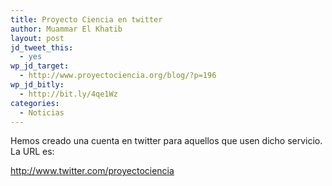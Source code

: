 ```yaml
---
title: Proyecto Ciencia en twitter
author: Muammar El Khatib
layout: post
jd_tweet_this:
  - yes
wp_jd_target:
  - http://www.proyectociencia.org/blog/?p=196
wp_jd_bitly:
  - http://bit.ly/4qe1Wz
categories:
  - Noticias
---
```

Hemos creado una cuenta en twitter para aquellos que usen dicho servicio. La URL es:

<http://www.twitter.com/proyectociencia>
